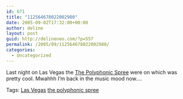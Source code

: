 ```yaml
---
id: 671
title: "112564678022002980"
date: 2005-09-02T17:32:00+00:00
author: deline
layout: post
guid: http://delineneo.com/?p=557
permalink: /2005/09/112564678022002980/
categories:
  - Uncategorized
---
```

Last night on Las Vegas the [The Polyphonic Spree](http://www.thepolyphonicspree.com/) were on which was pretty cool. Mwahhh I&#8217;m back in the music mood now&#8230;.

Tags: <a href="http://technorati.com/tag/las vegas" rel="tag">Las Vegas</a> <a href="http://technorati.com/tag/the polyphonic spree" rel="tag">the polyphonic spree</a>